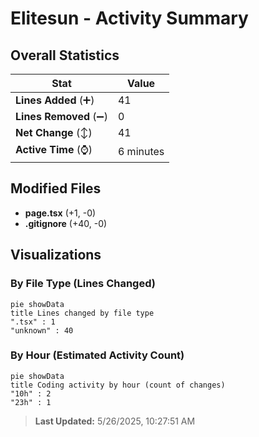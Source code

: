 # Elitesun - Activity Summary 

## Overall Statistics

| Stat                   | Value                                                             |
| ---------------------- | ----------------------------------------------------------------- |
| **Lines Added** (➕)   | 41                                          |
| **Lines Removed** (➖) | 0                                        |
| **Net Change** (↕)    | 41                |
| **Active Time** (⌚)   | 6 minutes |


## Modified Files
- **page.tsx** (+1, -0)
- **.gitignore** (+40, -0)

## Visualizations

### By File Type (Lines Changed)

```mermaid
pie showData
title Lines changed by file type
".tsx" : 1
"unknown" : 40
```

### By Hour (Estimated Activity Count)

```mermaid
pie showData
title Coding activity by hour (count of changes)
"10h" : 2
"23h" : 1
```


> **Last Updated:** 5/26/2025, 10:27:51 AM